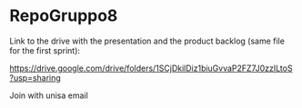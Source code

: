 # RepoGruppo8

Link to the drive with the presentation and the product backlog (same file for the first sprint):

https://drive.google.com/drive/folders/1SCjDkilDiz1biuGvvaP2FZ7J0zzILtoS?usp=sharing

Join with unisa email
